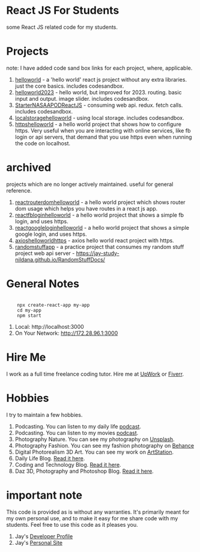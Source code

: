 # React JS For Students

some React JS related code for my students.

# Projects

note: I have added code sand box links for each project, where, applicable.

1. [helloworld](helloworld) - a 'hello world' react js project without any extra libraries. just the core basics. includes codesandbox.
1. [helloworld2023](helloworld2023) - hello world, but improved for 2023. routing. basic input and output. image slider. includes codesandbox.
1. [StarterNASAAPODReactJS](StarterNASAAPODReactJS) - consuming web api. redux. fetch calls. includes codesandbox.
1. [localstoragehelloworld](localstoragehelloworld) - using local storage. includes codesandbox.
1. [httpshelloworld](httpshelloworld) - a hello world project that shows how to configure https. Very useful when you are interacting with online services, like fb login or api servers, that demand that you use https even when running the code on localhost.

# archived

projects which are no longer actively maintained. useful for general reference.

1. [reactrouterdomhelloworld](reactrouterdomhelloworld) - a hello world project which shows router dom usage which helps you have routes in a react js app.
1. [reactfbloginhelloworld](reactfbloginhelloworld) - a hello world project that shows a simple fb login, and uses https. 
1. [reactgoogleloginhelloworld](reactgoogleloginhelloworld) - a hello world project that shows a simple google login, and uses https. 
1. [axioshelloworldhttps](axioshelloworldhttps) - axios hello world react project with https.
1. [randomstuffapp](randomstuffapp) - a practice project that consumes my random stuff project web api server - https://jay-study-nildana.github.io/RandomStuffDocs/ 

# General Notes

```

    npx create-react-app my-app
    cd my-app
    npm start

```

1. Local: http://localhost:3000
1. On Your Network: http://172.28.96.1:3000

# Hire Me

I work as a full time freelance coding tutor. Hire me at [UpWork](https://www.upwork.com/fl/vijayasimhabr) or [Fiverr](https://www.fiverr.com/jay_codeguy). 

# Hobbies

I try to maintain a few hobbies.

1. Podcasting. You can listen to my daily life [podcast](https://stories.thechalakas.com/listen-to-podcast/).
1. Podcasting. You can listen to my movies [podcast](https://sandkdesignstudio.in/jays-movie-podcast/).
1. Photography Nature. You can see my photography on [Unsplash](https://unsplash.com/@jay_neeruhaaku).
1. Photography Fashion. You can see my fashion photography on [Behance](https://www.behance.net/vijayasimhabr)
1. Digital Photorealism 3D Art. You can see my work on [ArtStation](https://www.artstation.com/jay_kalenildana).
1. Daily Life Blog. [Read it here](https://medium.com/the-sanguine-tech-trainer).
1. Coding and Technology Blog. [Read it here](https://medium.com/projectwt).
1.  Daz 3D, Photography and Photoshop Blog. [Read it here](https://medium.com/random-pink-hula).

# important note 

This code is provided as is without any warranties. It's primarily meant for my own personal use, and to make it easy for me share code with my students. Feel free to use this code as it pleases you.

1. Jay's [Developer Profile](https://jay-study-nildana.github.io/developerprofile)
1. Jay's [Personal Site](https://stories.thechalakas.com/)

